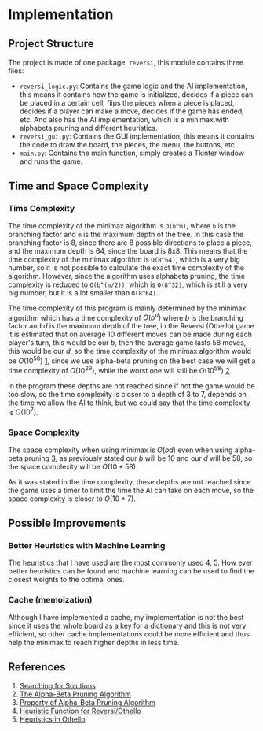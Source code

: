 # Implementation

## Project Structure

The project is made of one package, `reversi`, this module contains three files:

- `reversi_logic.py`: Contains the game logic and the AI implementation, this means it contains how the game is initialized, decides if a piece can be placed in a certain cell, flips the pieces when a piece is placed, decides if a player can make a move, decides if the game has ended, etc. And also has the AI implementation, which is a minimax with alphabeta pruning and different heuristics.
- `reversi_gui.py`: Contains the GUI implementation, this means it contains the code to draw the board, the pieces, the menu, the buttons, etc.
- `main.py`: Contains the main function, simply creates a Tkinter window and runs the game.

## Time and Space Complexity

### Time Complexity

The time complexity of the minimax algorithm is `O(b^m)`, where `b` is the branching factor and `m` is the maximum depth of the tree. In this case the branching factor is 8, since there are 8 possible directions to place a piece, and the maximum depth is 64, since the board is 8x8. This means that the time complexity of the minimax algorithm is `O(8^64)`, which is a very big number, so it is not possible to calculate the exact time complexity of the algorithm. However, since the algorithm uses alphabeta pruning, the time complexity is reduced to `O(b^(m/2))`, which is `O(8^32)`, which is still a very big number, but it is a lot smaller than `O(8^64)`.

The time complexity of this program is mainly determined by the minimax algorithm which has a time complexity of $O(b^d)$ where $b$ is the branching factor and $d$ is the maximum depth of the tree, in the Reversi (Othello) game it is estimated that on average 10 different moves can be made during each player's turn, this would be our $b$, then the average game lasts 58 moves, this would be our $d$, so the time complexity of the minimax algorithm would be $O(10^{58})$ [1], since we use alpha-beta pruning on the best case we will get a time complexity of $O(10^{29})$, while the worst one will still be $O(10^{58})$ [2].

In the program these depths are not reached since if not the game would be too slow, so the time complexity is closer to a depth of 3 to 7, depends on the time we allow the AI to think, but we could say that the time complexity is $O(10^7)$.

### Space Complexity

The space complexity when using minimax is $O(bd)$ even when using alpha-beta pruning [3], as previously stated our $b$ will be 10 and our $d$ will be 58, so the space complexity will be $O(10*58)$.

As it was stated in the time complexity, these depths are not reached since the game uses a timer to limit the time the AI can take on each move, so the space complexity is closer to $O(10*7)$.

## Possible Improvements

### Better Heuristics with Machine Learning

The heuristics that I have used are the most commonly used [4], [5]. How ever better heuristics can be found and machine learning can be used to find the closest weights to the optimal ones.

### Cache (memoization)

Although I have implemented a cache, my implementation is not the best since it uses the whole board as a key for a dictionary and this is not very efficient, so other cache implementations could be more efficient and thus help the minimax to reach higher depths in less time.

## References

[1]: http://fragrieu.free.fr/SearchingForSolutions.pdf
[2]: https://www.codingninjas.com/studio/library/the-alpha-beta-pruning-algorithm
[3]: https://ai-master.gitbooks.io/adversarial-search/content/property-of-alpha-beta-pruning-algorithm.html
[4]: https://kartikkukreja.wordpress.com/2013/03/30/heuristic-function-for-reversiothello/
[5]: https://courses.cs.washington.edu/courses/cse573/04au/Project/mini1/RUSSIA/Final_Paper.pdf

1. [Searching for Solutions](http://fragrieu.free.fr/SearchingForSolutions.pdf)
2. [The Alpha-Beta Pruning Algorithm](https://www.codingninjas.com/studio/library/the-alpha-beta-pruning-algorithm)
3. [Property of Alpha-Beta Pruning Algorithm](https://ai-master.gitbooks.io/adversarial-search/content/property-of-alpha-beta-pruning-algorithm.html)
4. [Heuristic Function for Reversi/Othello](https://kartikkukreja.wordpress.com/2013/03/30/heuristic-function-for-reversiothello/)
5. [Heuristics in Othello](https://courses.cs.washington.edu/courses/cse573/04au/Project/mini1/RUSSIA/Final_Paper.pdf)
